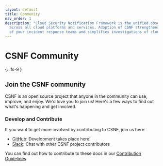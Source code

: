 ```yaml
---
layout: default
title: Community
nav_order: 1
description: "Cloud Security Notification Framework is the unified observability schema
  across all cloud platforms and services. Adoption of CSNF strengthens the performance
  of your incident response teams and simplifies investigations of cloud observability data."
---
```


# CSNF Community
{: .fs-9 }

## Join the CSNF community

CSNF is an open source project that anyone in the community can use, improve, and enjoy. We'd love you to join us! Here's a few ways to find out what's happening and get involved.

### Develop and Contribute

If you want to get more involved by contributing to CSNF, join us here:
* [GitHub](https://github.com/onug/CSNF): Development takes place here!
* [Slack](https://onug.net/collaborative/): Chat with other CSNF project contributors

You can find out how to contribute to these docs in our [Contribution Guidelines](https://github.com/onug/CSNF/blob/main/CONTRIBUTING.md). 
